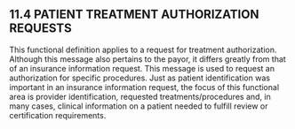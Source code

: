 ## 11.4 PATIENT TREATMENT AUTHORIZATION REQUESTS

This functional definition applies to a request for treatment authorization. Although this message also pertains to the payor, it differs greatly from that of an insurance information request. This message is used to request an authorization for specific procedures. Just as patient identification was important in an insurance information request, the focus of this functional area is provider identification, requested treatments/procedures and, in many cases, clinical information on a patient needed to fulfill review or certification requirements.
